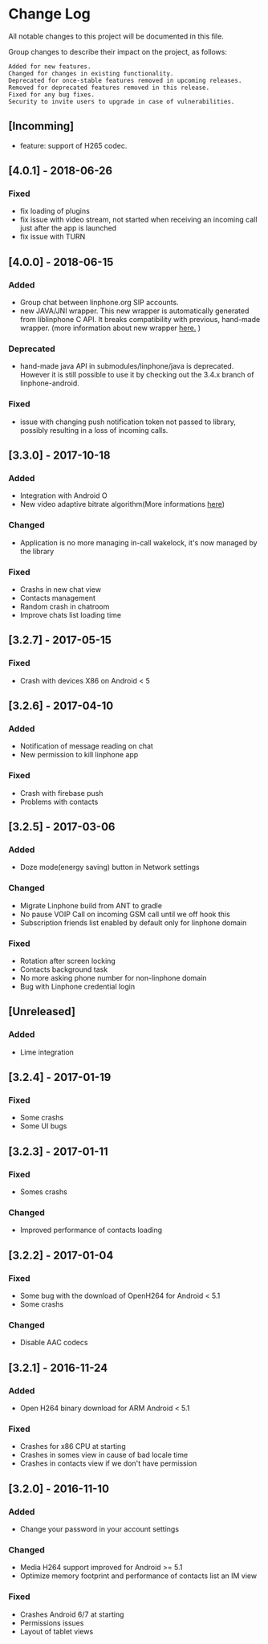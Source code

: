 # Change Log
All notable changes to this project will be documented in this file.

Group changes to describe their impact on the project, as follows:

    Added for new features.
    Changed for changes in existing functionality.
    Deprecated for once-stable features removed in upcoming releases.
    Removed for deprecated features removed in this release.
    Fixed for any bug fixes.
    Security to invite users to upgrade in case of vulnerabilities.

## [Incomming]
- feature: support of H265 codec.

## [4.0.1] - 2018-06-26

### Fixed
- fix loading of plugins
- fix issue with video stream, not started when receiving an incoming call just after the app is launched
- fix issue with TURN

## [4.0.0] - 2018-06-15

### Added
- Group chat between linphone.org SIP accounts.
- new JAVA/JNI wrapper. This new wrapper is automatically generated from liblinphone C API. It breaks compatibility with previous, hand-made wrapper.
  (more information about new wrapper [here.](https://wiki.linphone.org/xwiki/wiki/public/view/Lib/Linphone%20%28Android%29%20Java%20wrapper/) )

### Deprecated
- hand-made java API in submodules/linphone/java is deprecated. However it is still possible to use it by checking out the 3.4.x branch of linphone-android.

### Fixed
- issue with changing push notification token not passed to library, possibly resulting in a loss of incoming calls.


## [3.3.0] - 2017-10-18

### Added
- Integration with Android O
- New video adaptive bitrate algorithm(More informations [here](https://wiki.linphone.org/xwiki/wiki/public/view/FAQ/How%20does%20adaptive%20bitrate%20algorithm%20work%20%3F/))

### Changed
- Application is no more managing in-call wakelock, it's now managed by the library

### Fixed
- Crashs in new chat view
- Contacts management
- Random crash in chatroom
- Improve chats list loading time

## [3.2.7] - 2017-05-15

### Fixed
- Crash with devices X86 on Android < 5

## [3.2.6] - 2017-04-10

### Added
- Notification of message reading on chat
- New permission to kill linphone app

### Fixed
- Crash with firebase push
- Problems with contacts

## [3.2.5] - 2017-03-06

### Added
- Doze mode(energy saving) button in Network settings

### Changed
- Migrate Linphone build from ANT to gradle
- No pause VOIP Call on incoming GSM call until we off hook this
- Subscription friends list enabled by default only for linphone domain

### Fixed
- Rotation after screen locking
- Contacts background task
- No more asking phone number for non-linphone domain
- Bug with Linphone credential login

## [Unreleased]

### Added
- Lime integration

## [3.2.4] - 2017-01-19

### Fixed
- Some crashs
- Some UI bugs

## [3.2.3] - 2017-01-11

### Fixed
- Somes crashs

### Changed
- Improved performance of contacts loading

## [3.2.2] - 2017-01-04

### Fixed
- Some bug with the download of OpenH264 for Android < 5.1
- Some crashs

### Changed
- Disable AAC codecs

## [3.2.1] - 2016-11-24

### Added
- Open H264 binary download for ARM Android < 5.1

### Fixed
- Crashes for x86 CPU at starting
- Crashes in somes view in cause of bad locale time
- Crashes in contacts view if we don't have permission

## [3.2.0] - 2016-11-10

### Added
- Change your password in your account settings

### Changed
- Media H264 support improved for Android >= 5.1
- Optimize memory footprint and performance of contacts list an IM view

### Fixed
- Crashes Android 6/7 at starting
- Permissions issues
- Layout of tablet views
